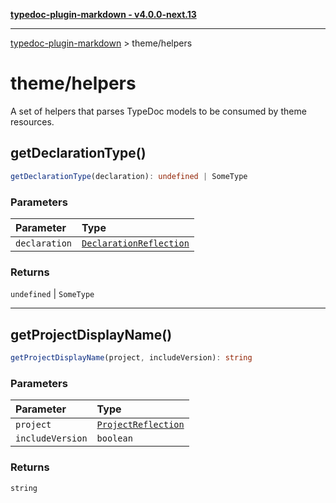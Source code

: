 [**typedoc-plugin-markdown - v4.0.0-next.13**](README.md)

---

[typedoc-plugin-markdown](README.md) > theme/helpers

# theme/helpers

A set of helpers that parses TypeDoc models to be consumed by theme resources.

## getDeclarationType()

```ts
getDeclarationType(declaration): undefined | SomeType
```

### Parameters

| Parameter     | Type                                                                                         |
| :------------ | :------------------------------------------------------------------------------------------- |
| `declaration` | [`DeclarationReflection`](https://typedoc.org/api/classes/Models.DeclarationReflection.html) |

### Returns

`undefined` \| `SomeType`

---

## getProjectDisplayName()

```ts
getProjectDisplayName(project, includeVersion): string
```

### Parameters

| Parameter        | Type                                                                                 |
| :--------------- | :----------------------------------------------------------------------------------- |
| `project`        | [`ProjectReflection`](https://typedoc.org/api/classes/Models.ProjectReflection.html) |
| `includeVersion` | `boolean`                                                                            |

### Returns

`string`
